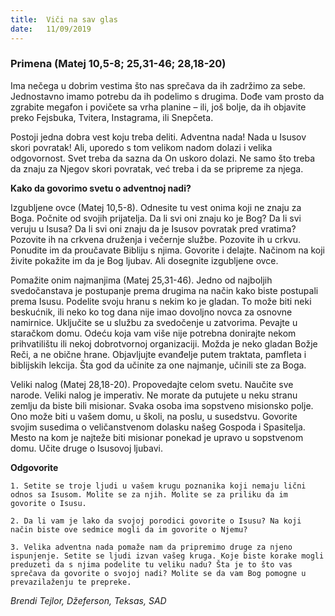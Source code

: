 ```yaml
---
title:  Viči na sav glas
date:   11/09/2019
---
```


### Primena (Matej 10,5-8; 25,31-46; 28,18-20)

Ima nečega u dobrim vestima što nas sprečava da ih zadržimo za sebe. Jednostavno imamo potrebu da ih podelimo s drugima. Dođe vam prosto da zgrabite megafon i povičete sa vrha planine – ili, još bolje, da ih objavite preko Fejsbuka, Tvitera, Instagrama, ili Snepčeta.

Postoji jedna dobra vest koju treba deliti. Adventna nada! Nada u Isusov skori povratak! Ali, uporedo s tom velikom nadom dolazi i velika odgovornost. Svet treba da sazna da On uskoro dolazi. Ne samo što treba da znaju za Njegov skori povratak, već treba i da se pripreme za njega.

**Kako da govorimo svetu o adventnoj nadi?**

Izgubljene ovce (Matej 10,5-8). Odnesite tu vest onima koji ne znaju za Boga. Počnite od svojih prijatelja. Da li svi oni znaju ko je Bog? Da li svi veruju u Isusa? Da li svi oni znaju da je Isusov povratak pred vratima? Pozovite ih na crkvena druženja i večernje službe. Pozovite ih u crkvu. Ponudite im da proučavate Bibliju s njima. Govorite i delajte. Načinom na koji živite pokažite im da je Bog ljubav. Ali dosegnite izgubljene ovce.

Pomažite onim najmanjima (Matej 25,31-46). Jedno od najboljih svedočanstava je postupanje prema drugima na način kako biste postupali prema Isusu. Podelite svoju hranu s nekim ko je gladan. To može biti neki beskućnik, ili neko ko tog dana nije imao dovoljno novca za osnovne namirnice. Uključite se u službu za svedočenje u zatvorima. Pevajte u staračkom domu. Odeću  koja vam više nije potrebna donirajte nekom prihvatilištu ili nekoj dobrotvornoj organizaciji. Možda je neko gladan Božje Reči, a ne obične hrane. Objavljujte evanđelje putem traktata, pamfleta i biblijskih lekcija. Šta god da učinite za one najmanje, učinili ste za Boga.

Veliki nalog (Matej 28,18-20). Propovedajte celom svetu. Naučite sve narode. Veliki nalog je imperativ. Ne morate da putujete u neku stranu zemlju da biste bili misionar. Svaka osoba ima sopstveno misionsko polje. Ono može biti u vašem domu, u školi, na poslu, u susedstvu. Govorite svojim susedima o veličanstvenom dolasku našeg Gospoda i Spasitelja. Mesto na kom je najteže biti misionar ponekad je upravo u sopstvenom domu. Učite druge o Isusovoj ljubavi.

**Odgovorite**

`1.	Setite se troje ljudi u vašem krugu poznanika koji nemaju lični odnos sa Isusom. Molite se za njih. Molite se za priliku da im govorite o Isusu. `

`2.	Da li vam je lako da svojoj porodici govorite o Isusu? Na koji način biste ove sedmice mogli da im govorite o Njemu?`

`3.	Velika adventna nada pomaže nam da pripremimo druge za njeno ispunjenje. Setite se ljudi izvan vašeg kruga. Koje biste korake mogli preduzeti da s njima podelite tu veliku nadu? Šta je to što vas sprečava da govorite o svojoj nadi? Molite se da vam Bog pomogne u prevazilaženju te prepreke. `

*Brendi Tejlor, Džeferson, Teksas, SAD*
